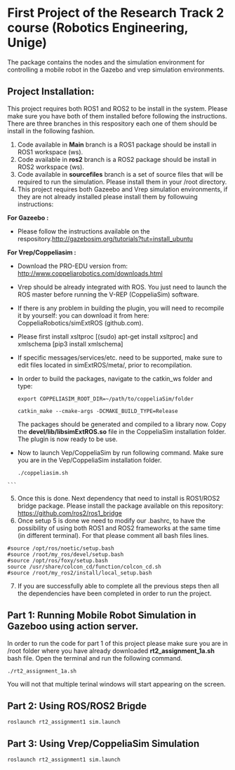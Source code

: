 # First Project of the Research Track 2 course (Robotics Engineering, Unige)

The package contains the nodes and the simulation environment for controlling a mobile robot in the Gazebo and vrep simulation environments.

## Project Installation:

This project requires both ROS1 and ROS2 to be install in the system. Please make sure you have both of them installed before following the instructions. There are three branches in this respository each one of them should be install in the following fashion.

1. Code available in **Main** branch is a ROS1 package should be install in ROS1 workspace (ws). 
2. Code available in **ros2** branch is a ROS2 package should be install in ROS2 workspace (ws).
3. Code available in **sourcefiles** branch is a set of source files that will be required to run the simulation. Please install them in your /root directory. 
4. This project requires both Gazeebo and Vrep simulation environments, if they are not already installed please install them by followuing instructions: 


  **For Gazeebo :** 
  
  * Please follow the instructions available on the respository.http://gazebosim.org/tutorials?tut=install_ubuntu
  
  **For Vrep/Coppeliasim :**
  
  * Download the PRO-EDU version from: http://www.coppeliarobotics.com/downloads.html
  * Vrep should be already integrated with ROS. You just need to launch the ROS master before running the V-REP (CoppeliaSim) software.
  * If there is any problem in building the plugin, you will need to recompile it by yourself: you can download it from here: CoppeliaRobotics/simExtROS (github.com).
  * Please first install xsltproc [(sudo) apt-get install xsltproc] and xmlschema [pip3 install xmlschema]
  * If specific messages/services/etc. need to be supported, make sure to edit files located in simExtROS/meta/, prior to recompilation.
  * In order to build the packages, navigate to the catkin_ws folder and type:
    ```
    export COPPELIASIM_ROOT_DIR=~/path/to/coppeliaSim/folder
    ```
    
    ```
    catkin_make --cmake-args -DCMAKE_BUILD_TYPE=Release
    ```
    The packages should be generated and compiled to a library now. Copy the **devel/lib/libsimExtROS.so** file in the CoppeliaSim installation folder. The plugin is now ready     to be use.
  *  Now to launch Vep/CoppeliaSim by run following command. Make sure you are in the Vep/CoppeliaSim installation folder.

     ```
     ./coppeliasim.sh 
     
    ```
 5. Once this is done. Next dependency that need to install is ROS1/ROS2 bridge package. Please install the package available on this repository: https://github.com/ros2/ros1_bridge 
 6. Once setup 5 is done we need to modify our .bashrc, to have the possibility of using both ROS1 and ROS2 frameworks at the same time (in different
terminal). For that please comment all bash files lines. 

 ```
 #source /opt/ros/noetic/setup.bash
 #source /root/my_ros/devel/setup.bash
 #source /opt/ros/foxy/setup.bash
 source /usr/share/colcon_cd/function/colcon_cd.sh
 #source /root/my_ros2/install/local_setup.bash
 
 ```
 7. If you are successfully able to complete all the previous steps then all the dependencies have been completed in order to run the project. 

## Part 1: Running Mobile Robot Simulation in Gazeboo using action server.

In order to run the code for part 1 of this project please make sure you are in /root folder where you have already downloaded **rt2_assignment_1a.sh** bash file. Open the terminal and run the following command.

```
./rt2_assignment_1a.sh

```
You will not that multiple terinal windows will start appearing on the screen. 

## Part 2: Using ROS/ROS2 Brigde

```
roslaunch rt2_assignment1 sim.launch
```

## Part 3: Using Vrep/CoppeliaSim Simulation

```
roslaunch rt2_assignment1 sim.launch
```



